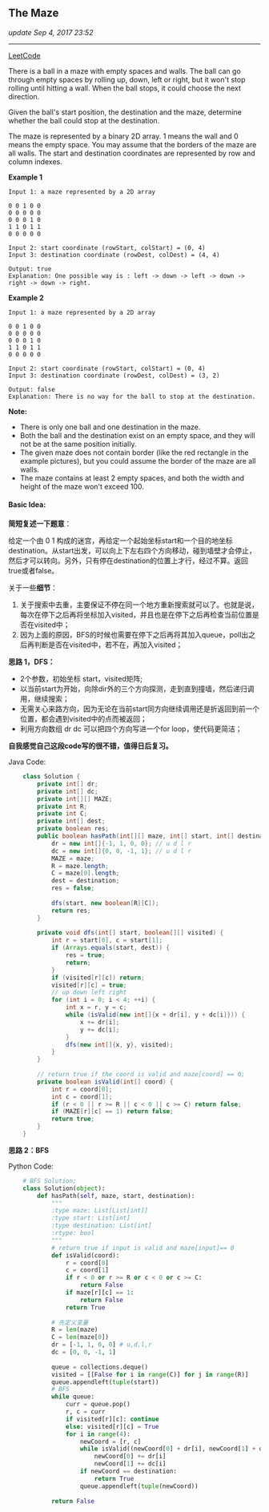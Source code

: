 ## The Maze
_update Sep 4, 2017  23:52_

---
[LeetCode](https://leetcode.com/problems/the-maze/description/)

There is a ball in a maze with empty spaces and walls. The ball can go through empty spaces by rolling up, down, left or right, but it won't stop rolling until hitting a wall. When the ball stops, it could choose the next direction.

Given the ball's start position, the destination and the maze, determine whether the ball could stop at the destination.

The maze is represented by a binary 2D array. 1 means the wall and 0 means the empty space. You may assume that the borders of the maze are all walls. The start and destination coordinates are represented by row and column indexes.

**Example 1**

    Input 1: a maze represented by a 2D array
    
    0 0 1 0 0
    0 0 0 0 0
    0 0 0 1 0
    1 1 0 1 1
    0 0 0 0 0
    
    Input 2: start coordinate (rowStart, colStart) = (0, 4)
    Input 3: destination coordinate (rowDest, colDest) = (4, 4)
    
    Output: true
    Explanation: One possible way is : left -> down -> left -> down -> right -> down -> right.

**Example 2**

    Input 1: a maze represented by a 2D array
    
    0 0 1 0 0
    0 0 0 0 0
    0 0 0 1 0
    1 1 0 1 1
    0 0 0 0 0
    
    Input 2: start coordinate (rowStart, colStart) = (0, 4)
    Input 3: destination coordinate (rowDest, colDest) = (3, 2)
    
    Output: false
    Explanation: There is no way for the ball to stop at the destination.

**Note:**
-  There is only one ball and one destination in the maze.
-  Both the ball and the destination exist on an empty space, and they will not be at the same position initially.
-  The given maze does not contain border (like the red rectangle in the example pictures), but you could assume the border of the maze are all walls.
-  The maze contains at least 2 empty spaces, and both the width and height of the maze won't exceed 100.


#### Basic Idea:
**简短复述一下题意**：

给定一个由 0 1 构成的迷宫，再给定一个起始坐标start和一个目的地坐标destination。从start出发，可以向上下左右四个方向移动，碰到墙壁才会停止，然后才可以转向。另外，只有停在destination的位置上才行，经过不算。返回true或者false。

关于一些**细节**：

1. 关于搜索中去重，主要保证不停在同一个地方重新搜索就可以了。也就是说，每次在停下之后再将坐标加入visited，并且也是在停下之后再检查当前位置是否在visited中；
2. 因为上面的原因，BFS的时候也需要在停下之后再将其加入queue，poll出之后再判断是否在visited中，若不在，再加入visited；

**思路 1，DFS：**
-  2个参数，初始坐标 start，visited矩阵;
-  以当前start为开始，向除dir外的三个方向探测，走到直到撞墙，然后递归调用，继续搜索；
-  无需关心来路方向，因为无论在当前start同方向继续调用还是折返回到前一个位置，都会遇到visited中的点而被返回；
-  利用方向数组 dr dc 可以把四个方向写进一个for loop，使代码更简洁；

**自我感觉自己这段code写的很不错，值得日后复习。**

Java Code:
```java
    class Solution {
        private int[] dr;
        private int[] dc;
        private int[][] MAZE;
        private int R;
        private int C;
        private int[] dest;
        private boolean res;
        public boolean hasPath(int[][] maze, int[] start, int[] destination) {
            dr = new int[]{-1, 1, 0, 0}; // u d l r
            dc = new int[]{0, 0, -1, 1}; // u d l r
            MAZE = maze;
            R = maze.length;
            C = maze[0].length;
            dest = destination;
            res = false;
            
            dfs(start, new boolean[R][C]);
            return res;
        }
        
        private void dfs(int[] start, boolean[][] visited) {
            int r = start[0], c = start[1];
            if (Arrays.equals(start, dest)) {
                res = true;
                return;
            } 
            if (visited[r][c]) return;
            visited[r][c] = true;
            // up down left right
            for (int i = 0; i < 4; ++i) {
                int x = r, y = c;
                while (isValid(new int[]{x + dr[i], y + dc[i]})) {
                    x += dr[i];
                    y += dc[i];
                }
                dfs(new int[]{x, y}, visited);
            }
        }
        
        // return true if the coord is valid and maze[coord] == 0;
        private boolean isValid(int[] coord) {
            int r = coord[0];
            int c = coord[1];
            if (r < 0 || r >= R || c < 0 || c >= C) return false; 
            if (MAZE[r][c] == 1) return false;
            return true;
        }
    }
```

**思路 2：BFS**

Python Code:
```python
    # BFS Solution;
    class Solution(object):
        def hasPath(self, maze, start, destination):
            """
            :type maze: List[List[int]]
            :type start: List[int]
            :type destination: List[int]
            :rtype: bool
            """
            # return true if input is valid and maze[input]== 0
            def isValid(coord):
                r = coord[0]
                c = coord[1]
                if r < 0 or r >= R or c < 0 or c >= C:
                    return False
                if maze[r][c] == 1:
                    return False
                return True
            
            # 先定义变量
            R = len(maze)
            C = len(maze[0])
            dr = [-1, 1, 0, 0] # u,d,l,r
            dc = [0, 0, -1, 1]
            
            queue = collections.deque()
            visited = [[False for i in range(C)] for j in range(R)]
            queue.appendleft(tuple(start))
            # BFS
            while queue:
                curr = queue.pop()
                r, c = curr
                if visited[r][c]: continue
                else: visited[r][c] = True
                for i in range(4):
                    newCoord = [r, c]
                    while isValid((newCoord[0] + dr[i], newCoord[1] + dc[i])):
                        newCoord[0] += dr[i]
                        newCoord[1] += dc[i]
                    if newCoord == destination:
                        return True
                    queue.appendleft(tuple(newCoord))
                    
            return False
```









